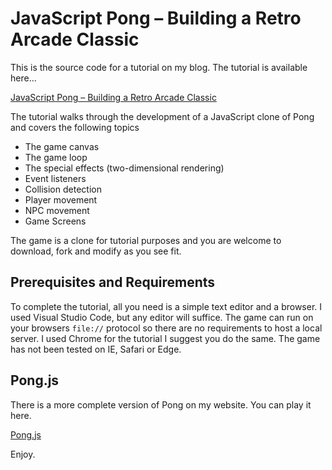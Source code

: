# JavaScript Pong – Building a Retro Arcade Classic

This is the source code for a tutorial on my blog. The tutorial is available here...

[JavaScript Pong – Building a Retro Arcade Classic](https://davidreid.blog/javascript-pong-building-a-retro-arcade-classic/)

The tutorial walks through the development of a JavaScript clone of Pong and covers the following topics

+ The game canvas
+ The game loop
+ The special effects (two-dimensional rendering)
+ Event listeners
+ Collision detection
+ Player movement
+ NPC movement
+ Game Screens

The game is a clone for tutorial purposes and you are welcome to download, fork and modify as you see fit.

## Prerequisites and Requirements

To complete the tutorial, all you need is a simple text editor and a browser. I used Visual Studio Code, but any editor will suffice.
The game can run on your browsers `file://` protocol so there are no requirements to host a local server. I used Chrome for the
tutorial I suggest you do the same. The game has not been tested on IE, Safari or Edge.

## Pong.js

There is a more complete version of Pong on my website. You can play it here.

[Pong.js](https://davidreid.blog/apps/pong/)

Enjoy.